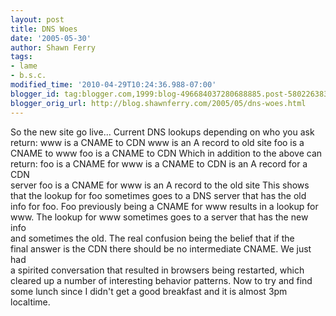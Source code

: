 ```yaml
---
layout: post
title: DNS Woes
date: '2005-05-30'
author: Shawn Ferry
tags:
- lame
- b.s.c.
modified_time: '2010-04-29T10:24:36.988-07:00'
blogger_id: tag:blogger.com,1999:blog-496684037280688885.post-5802263833373478986
blogger_orig_url: http://blog.shawnferry.com/2005/05/dns-woes.html
---
```


So the new site go live... Current DNS lookups depending on who you ask  
return: www is a CNAME to CDN www is an A record to old site foo is a  
CNAME to www foo is a CNAME to CDN Which in addition to the above can  
return: foo is a CNAME for www is a CNAME to CDN is an A record for a CDN  
server foo is a CNAME for www is an A record to the old site This shows  
that the lookup for foo sometimes goes to a DNS server that has the old  
info for foo. Foo previously being a CNAME for www results in a lookup for  
www. The lookup for www sometimes goes to a server that has the new info  
and sometimes the old. The real confusion being the belief that if the  
final answer is the CDN there should be no intermediate CNAME. We just had  
a spirited conversation that resulted in browsers being restarted, which  
cleared up a number of interesting behavior patterns. Now to try and find  
some lunch since I didn't get a good breakfast and it is almost 3pm  
localtime.  

